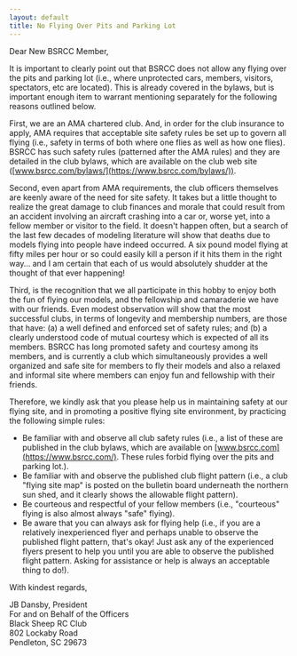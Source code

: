 ```yaml
---
layout: default
title: No Flying Over Pits and Parking Lot
---
```

Dear New BSRCC Member,

It is important to clearly point out that BSRCC does not allow any flying over
the pits and parking lot (i.e., where unprotected cars, members, visitors,
spectators, etc are located).  This is already covered in the bylaws, but is
important enough item to warrant mentioning separately for the following reasons
outlined below.

First, we are an AMA chartered club.  And, in order for the club insurance to
apply, AMA requires that acceptable site safety rules be set up to govern all
flying (i.e., safety in terms of both where one flies as well as how one flies).
BSRCC has such safety rules (patterned after the AMA rules) and they are
detailed in the club bylaws, which are available on the club web site
([www.bsrcc.com/bylaws/](https://www.bsrcc.com/bylaws/)).

Second, even apart from AMA requirements, the club officers themselves are
keenly aware of the need for site safety.  It takes but a little thought to
realize the great damage to club finances and morale that could result from an
accident involving an aircraft crashing into a car or, worse yet, into a fellow
member or visitor to the field.  It doesn't happen often, but a search of the
last few decades of modeling literature will show that deaths due to models
flying into people have indeed occurred.  A six pound model flying at fifty
miles per hour or so could easily kill a person if it hits them in the right
way&hellip; and I am certain that each of us would absolutely shudder at the
thought of that ever happening!

Third, is the recognition that we all participate in this hobby to enjoy both
the fun of flying our models, and the fellowship and camaraderie we have with
our friends.  Even modest observation will show that the most successful clubs,
in terms of longevity and membership numbers, are those that have: (a) a well
defined and enforced set of safety rules; and (b) a clearly understood code of
mutual courtesy which is expected of all its members.  BSRCC has long promoted
safety and courtesy among its members, and is currently a club which
simultaneously provides a well organized and safe site for members to fly their
models and also a relaxed and informal site where members can enjoy fun and
fellowship with their friends.  

Therefore, we kindly ask that you please help us in maintaining safety at our
flying site, and in promoting a positive flying site environment, by practicing
the following simple rules:

- Be familiar with and observe all club safety rules (i.e., a list of these are
  published in the club bylaws, which are available on
  [www.bsrcc.com](https://www.bsrcc.com/). These rules forbid flying over the
  pits and parking lot.).
- Be familiar with and observe the published club flight pattern (i.e., a club
  "flying site map" is posted on the bulletin board underneath the northern sun
  shed, and it clearly shows the allowable flight pattern).  
- Be courteous and respectful of your fellow members (i.e., "courteous" flying
  is also almost always "safe" flying).
- Be aware that you can always ask for flying help (i.e., if you are a
  relatively inexperienced flyer and perhaps unable to observe the published
  flight pattern, that's okay!  Just ask any of the experienced flyers present
  to help you until you are able to observe the published flight pattern. Asking
  for assistance or help is always an acceptable thing to do!).

With kindest regards,

JB Dansby, President  
For and on Behalf of the Officers  
Black Sheep RC Club  
802 Lockaby Road  
Pendleton, SC 29673
